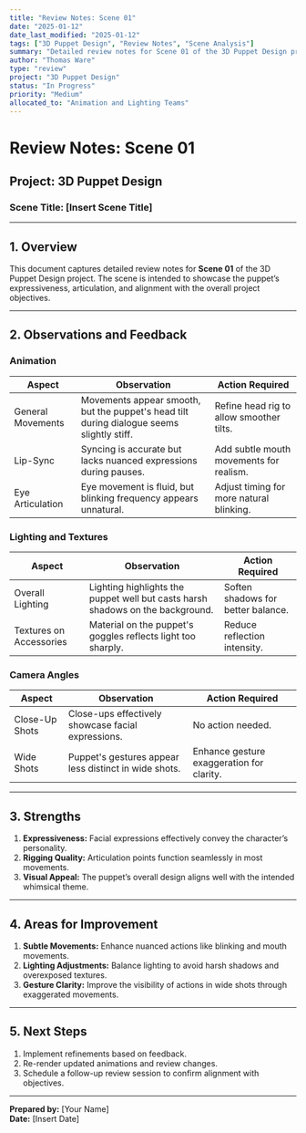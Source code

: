 ```yaml
---
title: "Review Notes: Scene 01"
date: "2025-01-12"
date_last_modified: "2025-01-12"
tags: ["3D Puppet Design", "Review Notes", "Scene Analysis"]
summary: "Detailed review notes for Scene 01 of the 3D Puppet Design project, focusing on animation, lighting, textures, and camera angles."
author: "Thomas Ware"
type: "review"
project: "3D Puppet Design"
status: "In Progress"
priority: "Medium"
allocated_to: "Animation and Lighting Teams"
---
```

# **Review Notes: Scene 01**

## **Project:** 3D Puppet Design
### **Scene Title:** [Insert Scene Title]

---

## **1. Overview**
This document captures detailed review notes for **Scene 01** of the 3D Puppet Design project. The scene is intended to showcase the puppet’s expressiveness, articulation, and alignment with the overall project objectives.

---

## **2. Observations and Feedback**

### **Animation**
| **Aspect**               | **Observation**                                                                                   | **Action Required**                          |
|--------------------------|---------------------------------------------------------------------------------------------------|---------------------------------------------|
| General Movements        | Movements appear smooth, but the puppet's head tilt during dialogue seems slightly stiff.         | Refine head rig to allow smoother tilts.    |
| Lip-Sync                 | Syncing is accurate but lacks nuanced expressions during pauses.                                  | Add subtle mouth movements for realism.     |
| Eye Articulation         | Eye movement is fluid, but blinking frequency appears unnatural.                                  | Adjust timing for more natural blinking.    |

### **Lighting and Textures**
| **Aspect**               | **Observation**                                                                                   | **Action Required**                          |
|--------------------------|---------------------------------------------------------------------------------------------------|---------------------------------------------|
| Overall Lighting         | Lighting highlights the puppet well but casts harsh shadows on the background.                   | Soften shadows for better balance.          |
| Textures on Accessories  | Material on the puppet's goggles reflects light too sharply.                                      | Reduce reflection intensity.                |

### **Camera Angles**
| **Aspect**               | **Observation**                                                                                   | **Action Required**                          |
|--------------------------|---------------------------------------------------------------------------------------------------|---------------------------------------------|
| Close-Up Shots           | Close-ups effectively showcase facial expressions.                                                | No action needed.                           |
| Wide Shots               | Puppet's gestures appear less distinct in wide shots.                                             | Enhance gesture exaggeration for clarity.   |

---

## **3. Strengths**
1. **Expressiveness:** Facial expressions effectively convey the character’s personality.
2. **Rigging Quality:** Articulation points function seamlessly in most movements.
3. **Visual Appeal:** The puppet’s overall design aligns well with the intended whimsical theme.

---

## **4. Areas for Improvement**
1. **Subtle Movements:** Enhance nuanced actions like blinking and mouth movements.
2. **Lighting Adjustments:** Balance lighting to avoid harsh shadows and overexposed textures.
3. **Gesture Clarity:** Improve the visibility of actions in wide shots through exaggerated movements.

---

## **5. Next Steps**
1. Implement refinements based on feedback.
2. Re-render updated animations and review changes.
3. Schedule a follow-up review session to confirm alignment with objectives.

---

**Prepared by:** [Your Name]  
**Date:** [Insert Date]
